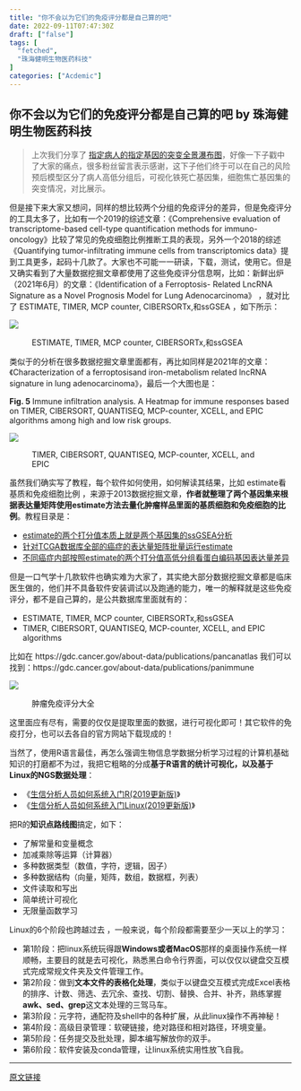 ```yaml
---
title: "你不会以为它们的免疫评分都是自己算的吧"
date: 2022-09-11T07:47:30Z
draft: ["false"]
tags: [
  "fetched",
  "珠海健明生物医药科技"
]
categories: ["Acdemic"]
---
```

你不会以为它们的免疫评分都是自己算的吧 by 珠海健明生物医药科技
------
<div><section data-tool="mdnice编辑器" data-website="https://www.mdnice.com"><blockquote data-tool="mdnice编辑器"><p>上次我们分享了 <a href="https://mp.weixin.qq.com/s?__biz=MzAxMDkxODM1Ng==&amp;mid=2247506791&amp;idx=1&amp;sn=6cb6e87c74619a0d3f70d753458f2ceb&amp;scene=21#wechat_redirect" data-linktype="2">指定病人的指定基因的突变全景瀑布图</a>，好像一下子戳中了大家的痛点，很多粉丝留言表示感谢，这下子他们终于可以在自己的风险预后模型区分了病人高低分组后，可视化铁死亡基因集，细胞焦亡基因集的突变情况，对比展示。</p></blockquote><p data-tool="mdnice编辑器">但是接下来大家又想问，同样的想比较两个分组的免疫评分的差异，但是免疫评分的工具太多了，比如有一个2019的综述文章：《Comprehensive evaluation of transcriptome-based cell-type quantification methods for immuno-oncology》比较了常见的免疫细胞比例推断工具的表现，另外一个2018的综述《Quantifying tumor-infiltrating immune cells from transcriptomics data》提到工具更多，起码十几款了。大家也不可能一一研读，下载，测试，使用它。但是又确实看到了大量数据挖掘文章都使用了这些免疫评分信息啊，比如：新鲜出炉（2021年6月）的文章：《Identification of a Ferroptosis- Related LncRNA Signature as a Novel Prognosis Model for Lung Adenocarcinoma》 ，就对比了 ESTIMATE, TIMER, MCP counter, CIBERSORTx,和ssGSEA ，如下所示：</p><p><img data-galleryid="" data-ratio="1.1682389937106918" data-s="300,640" data-src="https://mmbiz.qpic.cn/mmbiz_png/cZNhZQ6j4wzlHOzPChE6Ea6zwW3SQEuTcmD9rMibC38ysMZnQBbeCWepAciadabibRib19bSBuXjCde3bLibib16JVeA/640?wx_fmt=png" data-type="png" data-w="1272" src="https://mmbiz.qpic.cn/mmbiz_png/cZNhZQ6j4wzlHOzPChE6Ea6zwW3SQEuTcmD9rMibC38ysMZnQBbeCWepAciadabibRib19bSBuXjCde3bLibib16JVeA/640?wx_fmt=png"></p><figure data-tool="mdnice编辑器"><figcaption>ESTIMATE, TIMER, MCP counter, CIBERSORTx,和ssGSEA</figcaption></figure><p data-tool="mdnice编辑器">类似于的分析在很多数据挖掘文章里面都有，再比如同样是2021年的文章：《Characterization of a ferroptosisand iron-metabolism related lncRNA signature in lung adenocarcinoma》，最后一个大图也是：</p><p data-tool="mdnice编辑器"><strong>Fig. 5</strong> Immune infiltration analysis. A Heatmap for immune responses based on TIMER, CIBERSORT, QUANTISEQ, MCP-counter, XCELL, and EPIC algorithms among high and low risk groups.</p><p><img data-galleryid="" data-ratio="0.653755868544601" data-s="300,640" data-src="https://mmbiz.qpic.cn/mmbiz_png/cZNhZQ6j4wzlHOzPChE6Ea6zwW3SQEuTHBhpVeibqXKWleOjy2mq4YMEJibXuWibEHbZClyN2NCenZ9Eo0RBrQfhA/640?wx_fmt=png" data-type="png" data-w="1704" src="https://mmbiz.qpic.cn/mmbiz_png/cZNhZQ6j4wzlHOzPChE6Ea6zwW3SQEuTHBhpVeibqXKWleOjy2mq4YMEJibXuWibEHbZClyN2NCenZ9Eo0RBrQfhA/640?wx_fmt=png"></p><figure data-tool="mdnice编辑器"><figcaption>TIMER, CIBERSORT, QUANTISEQ, MCP-counter, XCELL, and EPIC</figcaption></figure><p data-tool="mdnice编辑器">虽然我们确实写了教程，每个软件如何使用，如何解读其结果，比如 estimate看基质和免疫细胞比例 ，来源于2013数据挖掘文章，<strong>作者就整理了两个基因集来根据表达量矩阵使用estimate方法去量化肿瘤样品里面的基质细胞和免疫细胞的比例</strong>。教程目录是：</p><ul data-tool="mdnice编辑器"><li><section><a href="https://mp.weixin.qq.com/s?__biz=MzAxMDkxODM1Ng==&amp;mid=2247506740&amp;idx=3&amp;sn=46e12b5bc3413e52f544c6846481dfb3&amp;scene=21#wechat_redirect" data-linktype="2">estimate的两个打分值本质上就是两个基因集的ssGSEA分析</a></section></li><li><section><a href="https://mp.weixin.qq.com/s?__biz=MzAxMDkxODM1Ng==&amp;mid=2247506712&amp;idx=1&amp;sn=2700187268c3af5448eb4c236aa6c684&amp;scene=21#wechat_redirect" data-linktype="2">针对TCGA数据库全部的癌症的表达量矩阵批量运行estimate</a></section></li><li><section><a href="https://mp.weixin.qq.com/s?__biz=MzAxMDkxODM1Ng==&amp;mid=2247506712&amp;idx=2&amp;sn=33cbb66d8c21a484a9c5e61924078e4d&amp;scene=21#wechat_redirect" data-linktype="2">不同癌症内部按照estimate的两个打分值高低分组看蛋白编码基因表达量差异</a></section></li></ul><p data-tool="mdnice编辑器">但是一口气学十几款软件也确实难为大家了，其实绝大部分数据挖掘文章都是临床医生做的，他们并不具备软件安装调试以及跑通的能力，唯一的解释就是这些免疫评分，都不是自己算的，是公共数据库里面就有的：</p><ul data-tool="mdnice编辑器"><li><section>ESTIMATE, TIMER, MCP counter, CIBERSORTx,和ssGSEA</section></li><li><section>TIMER, CIBERSORT, QUANTISEQ, MCP-counter, XCELL, and EPIC algorithms</section></li></ul><p data-tool="mdnice编辑器">比如在 https://gdc.cancer.gov/about-data/publications/pancanatlas 我们可以找到：https://gdc.cancer.gov/about-data/publications/panimmune</p><p><img data-galleryid="" data-ratio="0.8243430152143845" data-s="300,640" data-src="https://mmbiz.qpic.cn/mmbiz_png/cZNhZQ6j4wzlHOzPChE6Ea6zwW3SQEuTrDiaicIAJhDXAdgfOuDZghEEZPbN6x4tSwEfibyibYkrnnV3B76FD5IZicg/640?wx_fmt=png" data-type="png" data-w="1446" src="https://mmbiz.qpic.cn/mmbiz_png/cZNhZQ6j4wzlHOzPChE6Ea6zwW3SQEuTrDiaicIAJhDXAdgfOuDZghEEZPbN6x4tSwEfibyibYkrnnV3B76FD5IZicg/640?wx_fmt=png"></p><figure data-tool="mdnice编辑器"><figcaption>肿瘤免疫评分大全</figcaption></figure><p data-tool="mdnice编辑器">这里面应有尽有，需要的仅仅是提取里面的数据，进行可视化即可！其它软件的免疫打分，也可以去各自的官方网站下载现成的！</p><p data-tool="mdnice编辑器">当然了，使用R语言最佳，再怎么强调生物信息学数据分析学习过程的计算机基础知识的打磨都不为过，我把它粗略的分成<strong>基于R语言的统计可视化，以及基于Linux的NGS数据处理</strong>：</p><ul data-tool="mdnice编辑器"><li><section>《<a href="https://mp.weixin.qq.com/s?__biz=MzAxMDkxODM1Ng==&amp;mid=2247491094&amp;idx=1&amp;sn=3a8ececefdf5894f4ef98b0823f204b8&amp;scene=21#wechat_redirect" data-linktype="2">生信分析人员如何系统入门R(2019更新版)</a>》</section></li><li><section>《<a href="https://mp.weixin.qq.com/s?__biz=MzAxMDkxODM1Ng==&amp;mid=2247491112&amp;idx=1&amp;sn=5c23959b4f36ba83532debdacf3eaa45&amp;scene=21#wechat_redirect" data-linktype="2">生信分析人员如何系统入门Linux(2019更新版)</a>》</section></li></ul><p data-tool="mdnice编辑器">把R的<strong>知识点路线图</strong>搞定，如下：</p><ul data-tool="mdnice编辑器"><li><section>了解常量和变量概念</section></li><li><section>加减乘除等运算（计算器）</section></li><li><section>多种数据类型（数值，字符，逻辑，因子）</section></li><li><section>多种数据结构（向量，矩阵，数组，数据框，列表）</section></li><li><section>文件读取和写出</section></li><li><section>简单统计可视化</section></li><li><section>无限量函数学习</section></li></ul><p data-tool="mdnice编辑器">Linux的6个阶段也跨越过去 ，一般来说，每个阶段都需要至少一天以上的学习：</p><ul data-tool="mdnice编辑器"><li><section>第1阶段：把linux系统玩得跟<strong>Windows或者MacOS</strong>那样的桌面操作系统一样顺畅，主要目的就是去可视化，熟悉黑白命令行界面，可以仅仅以键盘交互模式完成常规文件夹及文件管理工作。</section></li><li><section>第2阶段：做到<strong>文本文件的表格化处理</strong>，类似于以键盘交互模式完成Excel表格的排序、计数、筛选、去冗余、查找、切割、替换、合并、补齐，熟练掌握<strong>awk、sed、grep</strong>这文本处理的三驾马车。</section></li><li><section>第3阶段：元字符，通配符及shell中的各种扩展，从此linux操作不再神秘！</section></li><li><section>第4阶段：高级目录管理：软硬链接，绝对路径和相对路径，环境变量。</section></li><li><section>第5阶段：任务提交及批处理，脚本编写解放你的双手。</section></li><li><section>第6阶段：软件安装及conda管理，让linux系统实用性放飞自我。</section></li></ul></section></div>  
<hr>
<a href="https://mp.weixin.qq.com/s/-_DrXe9YQ9Dj8SHPCKMlxw",target="_blank" rel="noopener noreferrer">原文链接</a>
